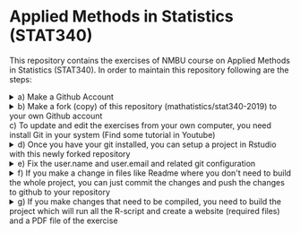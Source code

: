 # Applied Methods in Statistics (STAT340)

This repository contains the exercises of NMBU course on Applied Methods in Statistics (STAT340). In order to maintain this repository following are the steps:

<details>
  <summary>
  a) Make a Github Account
  </summary>
  <img src="gif/project-setup/002-Open-Github.gif" />
</details>

<details>
  <summary>
  b) Make a fork (copy) of this repository (mathatistics/stat340-2019) to your own Github account
  </summary>
  <img src="gif/project-setup/003-Fork-Repo.gif" />
</details>
  c) To update and edit the exercises from your own computer, you need install Git in your system (Find some tutorial in Youtube)

<details>
  <summary>
  d) Once you have your git installed, you can setup a project in Rstudio with this newly forked repository
  </summary>
  <img src="gif/project-setup/004-New-Rstudio-Project-From-Repo.gif" />
</details>

<details>
  <summary>
  e) Fix the user.name and user.email and related git configuration
  </summary>
  <img src="gif/project-setup/005-Fix-Git-Issues.gif" />
</details>

<details>
  <summary>
  f) If you make a change in files like Readme where you don't need to build the whole project, you can just commit the changes and push the changes to github to your repository
  </summary>
  <img src="gif/project-setup/006-Change-Commit-Push.gif" />
</details>

<details>
  <summary>
  g) If you make changes that need to be compiled, you need to build the project which will run all the R-script and create a website (required files) and a PDF file of the exercise
  </summary>
  <img src="gif/project-setup/007-Build-Commit-Push.gif" />
</details>




